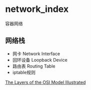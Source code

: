 # network_index

容器网络


## 网络栈

* 网卡 Network Interface
* 回环设备 Loopback Device
* 路由表 Routing Table
* iptable规则
  
[The Layers of the OSI Model Illustrated](https://www.lifewire.com/layers-of-the-osi-model-illustrated-818017)